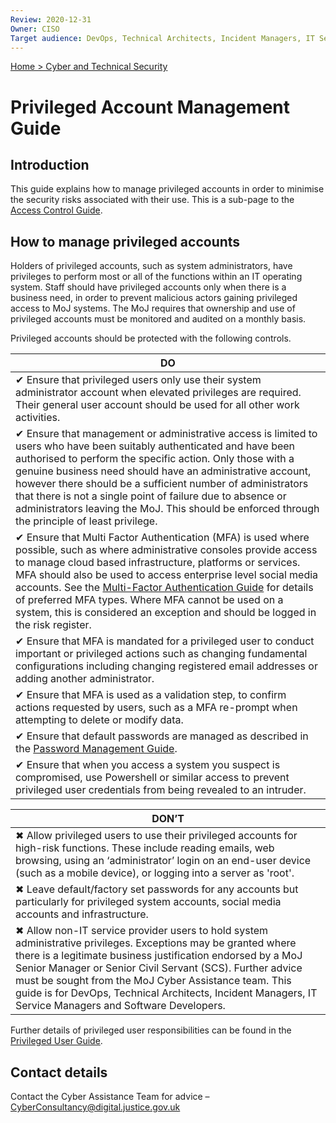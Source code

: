 ```yaml
---
Review: 2020-12-31
Owner: CISO
Target audience: DevOps, Technical Architects, Incident Managers, IT Service Managers, Software Developers
---
```


[Home > Cyber and Technical Security](home-security-policies-guides.md)

# Privileged Account Management Guide

## Introduction

This guide explains how to manage privileged accounts in order to minimise the security risks
associated with their use. This is a sub-page to the [Access Control Guide](access-control-guide.md).

## How to manage privileged accounts

Holders of privileged accounts, such as system administrators, have privileges to perform most or all
of the functions within an IT operating system. Staff should have privileged accounts only when
there is a business need, in order to prevent malicious actors gaining privileged access to MoJ
systems. The MoJ requires that ownership and use of privileged accounts must be monitored and
audited on a monthly basis.

Privileged accounts should be protected with the following controls.

| DO |
| --- |
| ✔ Ensure that privileged users only use their system administrator account when elevated privileges are required. Their general user account should be used for all other work activities. |
| ✔ Ensure that management or administrative access is limited to users who have been suitably authenticated and have been authorised to perform the specific action. Only those with a genuine business need should have an administrative account, however there should be a sufficient number of administrators that there is not a single point of failure due to absence or administrators leaving the MoJ. This should be enforced through the principle of least privilege. |
| ✔ Ensure that Multi Factor Authentication (MFA) is used where possible, such as where administrative consoles provide access to manage cloud based infrastructure, platforms or services. MFA should also be used to access enterprise level social media accounts. See the [Multi-Factor Authentication Guide](../multi-Factor-authentication-mfa-guide/) for details of preferred MFA types. Where MFA cannot be used on a system, this is considered an exception and should be logged in the risk register. |
| ✔ Ensure that MFA is mandated for a privileged user to conduct important or privileged actions such as changing fundamental configurations including changing registered email addresses or adding another administrator. |
| ✔ Ensure that MFA is used as a validation step, to confirm actions requested by users, such as a MFA re-prompt when attempting to delete or modify data. |
| ✔ Ensure that default passwords are managed as described in the [Password Management Guide](../password-management-guide/). |
| ✔ Ensure that when you access a system you suspect is compromised, use Powershell or similar access to prevent privileged user credentials from being revealed to an intruder. |

| DON’T |
| --- |
| ✖ Allow privileged users to use their privileged accounts for high-risk functions. These include reading emails, web browsing, using an ‘administrator’ login on an end-user device (such as a mobile device), or logging into a server as 'root'. |
| ✖ Leave default/factory set passwords for any accounts but particularly for privileged system accounts, social media accounts and infrastructure. |
| ✖ Allow non-IT service provider users to hold system administrative privileges. Exceptions may be granted where there is a legitimate business justification endorsed by a MoJ Senior Manager or Senior Civil Servant (SCS). Further advice must be sought from the MoJ Cyber Assistance team. This guide is for DevOps, Technical Architects, Incident Managers, IT Service Managers and Software Developers. |

Further details of privileged user responsibilities can be found in the [Privileged User Guide](privileged-user-guide.md).

## Contact details

Contact the Cyber Assistance Team for advice – [CyberConsultancy@digital.justice.gov.uk](mailto:CyberConsultancy@digital.justice.gov.uk)

